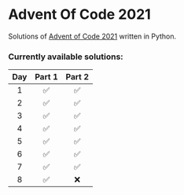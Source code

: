 # Advent Of Code 2021
Solutions of [Advent of Code 2021](https://adventofcode.com/2021) written in Python.

### Currently available solutions:

Day   | Part 1             | Part 2
:---: | :----------------: | :----------------:
1     | :white_check_mark: | :white_check_mark:
2     | :white_check_mark: | :white_check_mark:
3     | :white_check_mark: | :white_check_mark:
4     | :white_check_mark: | :white_check_mark:
5     | :white_check_mark: | :white_check_mark:
6     | :white_check_mark: | :white_check_mark:
7     | :white_check_mark: | :white_check_mark:
8     | :white_check_mark: | :x:

